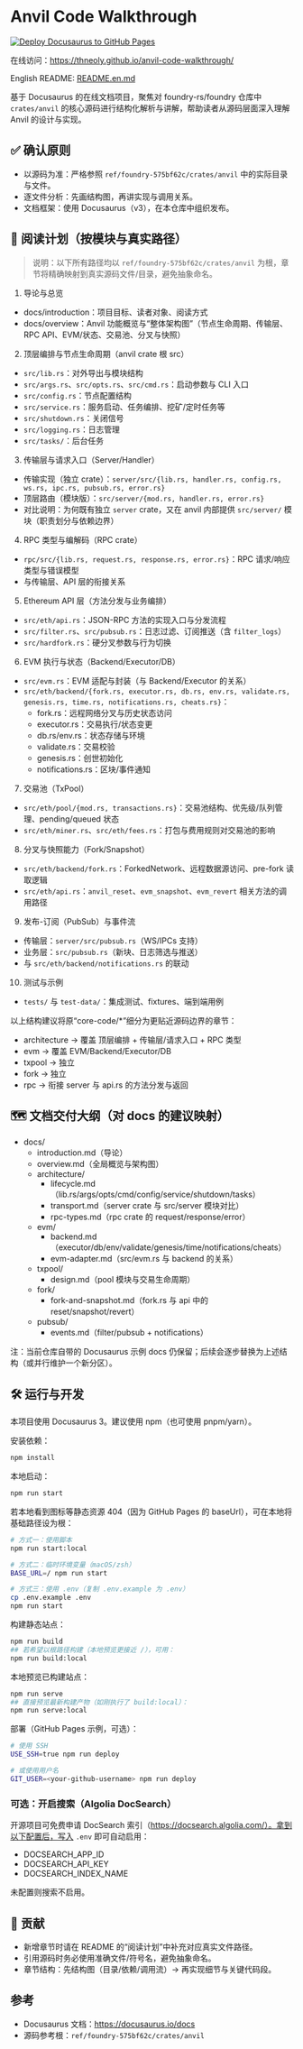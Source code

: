 # Anvil Code Walkthrough

[![Deploy Docusaurus to GitHub Pages](https://github.com/Thneoly/anvil-code-walkthrough/actions/workflows/deploy.yml/badge.svg)](https://github.com/Thneoly/anvil-code-walkthrough/actions/workflows/deploy.yml)

在线访问：https://thneoly.github.io/anvil-code-walkthrough/

English README: [README.en.md](./README.en.md)

基于 Docusaurus 的在线文档项目，聚焦对 foundry-rs/foundry 仓库中 `crates/anvil` 的核心源码进行结构化解析与讲解，帮助读者从源码层面深入理解 Anvil 的设计与实现。

## ✅ 确认原则

- 以源码为准：严格参照 `ref/foundry-575bf62c/crates/anvil` 中的实际目录与文件。
- 逐文件分析：先画结构图，再讲实现与调用关系。
- 文档框架：使用 Docusaurus（v3），在本仓库中组织发布。

## 🧭 阅读计划（按模块与真实路径）

> 说明：以下所有路径均以 `ref/foundry-575bf62c/crates/anvil` 为根，章节将精确映射到真实源码文件/目录，避免抽象命名。

1. 导论与总览

- docs/introduction：项目目标、读者对象、阅读方式
- docs/overview：Anvil 功能概览与“整体架构图”（节点生命周期、传输层、RPC API、EVM/状态、交易池、分叉与快照）

2. 顶层编排与节点生命周期（anvil crate 根 src）

- `src/lib.rs`：对外导出与模块结构
- `src/args.rs`、`src/opts.rs`、`src/cmd.rs`：启动参数与 CLI 入口
- `src/config.rs`：节点配置结构
- `src/service.rs`：服务启动、任务编排、挖矿/定时任务等
- `src/shutdown.rs`：关闭信号
- `src/logging.rs`：日志管理
- `src/tasks/`：后台任务

3. 传输层与请求入口（Server/Handler）

- 传输实现（独立 crate）：`server/src/{lib.rs, handler.rs, config.rs, ws.rs, ipc.rs, pubsub.rs, error.rs}`
- 顶层路由（模块版）：`src/server/{mod.rs, handler.rs, error.rs}`
- 对比说明：为何既有独立 `server` crate，又在 anvil 内部提供 `src/server/` 模块（职责划分与依赖边界）

4. RPC 类型与编解码（RPC crate）

- `rpc/src/{lib.rs, request.rs, response.rs, error.rs}`：RPC 请求/响应类型与错误模型
- 与传输层、API 层的衔接关系

5. Ethereum API 层（方法分发与业务编排）

- `src/eth/api.rs`：JSON-RPC 方法的实现入口与分发流程
- `src/filter.rs`、`src/pubsub.rs`：日志过滤、订阅推送（含 `filter_logs`）
- `src/hardfork.rs`：硬分叉参数与行为切换

6. EVM 执行与状态（Backend/Executor/DB）

- `src/evm.rs`：EVM 适配与封装（与 Backend/Executor 的关系）
- `src/eth/backend/{fork.rs, executor.rs, db.rs, env.rs, validate.rs, genesis.rs, time.rs, notifications.rs, cheats.rs}`：
  - fork.rs：远程网络分叉与历史状态访问
  - executor.rs：交易执行/状态变更
  - db.rs/env.rs：状态存储与环境
  - validate.rs：交易校验
  - genesis.rs：创世初始化
  - notifications.rs：区块/事件通知

7. 交易池（TxPool）

- `src/eth/pool/{mod.rs, transactions.rs}`：交易池结构、优先级/队列管理、pending/queued 状态
- `src/eth/miner.rs`、`src/eth/fees.rs`：打包与费用规则对交易池的影响

8. 分叉与快照能力（Fork/Snapshot）

- `src/eth/backend/fork.rs`：ForkedNetwork、远程数据源访问、pre-fork 读取逻辑
- `src/eth/api.rs`：`anvil_reset`、`evm_snapshot`、`evm_revert` 相关方法的调用路径

9. 发布-订阅（PubSub）与事件流

- 传输层：`server/src/pubsub.rs`（WS/IPCs 支持）
- 业务层：`src/pubsub.rs`（新块、日志筛选与推送）
- 与 `src/eth/backend/notifications.rs` 的联动

10. 测试与示例

- `tests/` 与 `test-data/`：集成测试、fixtures、端到端用例

以上结构建议将原“core-code/\*”细分为更贴近源码边界的章节：

- architecture → 覆盖 顶层编排 + 传输层/请求入口 + RPC 类型
- evm → 覆盖 EVM/Backend/Executor/DB
- txpool → 独立
- fork → 独立
- rpc → 衔接 server 与 api.rs 的方法分发与返回

## 🗺️ 文档交付大纲（对 docs 的建议映射）

- docs/
  - introduction.md（导论）
  - overview.md（全局概览与架构图）
  - architecture/
    - lifecycle.md（lib.rs/args/opts/cmd/config/service/shutdown/tasks）
    - transport.md（server crate 与 src/server 模块对比）
    - rpc-types.md（rpc crate 的 request/response/error）
  - evm/
    - backend.md（executor/db/env/validate/genesis/time/notifications/cheats）
    - evm-adapter.md（src/evm.rs 与 backend 的关系）
  - txpool/
    - design.md（pool 模块与交易生命周期）
  - fork/
    - fork-and-snapshot.md（fork.rs 与 api 中的 reset/snapshot/revert）
  - pubsub/
    - events.md（filter/pubsub + notifications）

注：当前仓库自带的 Docusaurus 示例 docs 仍保留；后续会逐步替换为上述结构（或并行维护一个新分区）。

## 🛠 运行与开发

本项目使用 Docusaurus 3。建议使用 npm（也可使用 pnpm/yarn）。

安装依赖：

```bash
npm install
```

本地启动：

```bash
npm run start
```

若本地看到图标等静态资源 404（因为 GitHub Pages 的 baseUrl），可在本地将基础路径设为根：

```bash
# 方式一：使用脚本
npm run start:local

# 方式二：临时环境变量（macOS/zsh）
BASE_URL=/ npm run start

# 方式三：使用 .env（复制 .env.example 为 .env）
cp .env.example .env
npm run start
```

构建静态站点：

```bash
npm run build
## 若希望以根路径构建（本地预览更接近 /），可用：
npm run build:local
```

本地预览已构建站点：

```bash
npm run serve
## 直接预览最新构建产物（如刚执行了 build:local）：
npm run serve:local
```

部署（GitHub Pages 示例，可选）：

```bash
# 使用 SSH
USE_SSH=true npm run deploy

# 或使用用户名
GIT_USER=<your-github-username> npm run deploy
```

### 可选：开启搜索（Algolia DocSearch）

开源项目可免费申请 DocSearch 索引（https://docsearch.algolia.com/）。拿到以下配置后，写入 `.env` 即可自动启用：

- DOCSEARCH_APP_ID
- DOCSEARCH_API_KEY
- DOCSEARCH_INDEX_NAME

未配置则搜索不启用。

## 🤝 贡献

- 新增章节时请在 README 的“阅读计划”中补充对应真实文件路径。
- 引用源码时务必使用准确文件/符号名，避免抽象命名。
- 章节结构：先结构图（目录/依赖/调用流）→ 再实现细节与关键代码段。

## 参考

- Docusaurus 文档：https://docusaurus.io/docs
- 源码参考根：`ref/foundry-575bf62c/crates/anvil`
